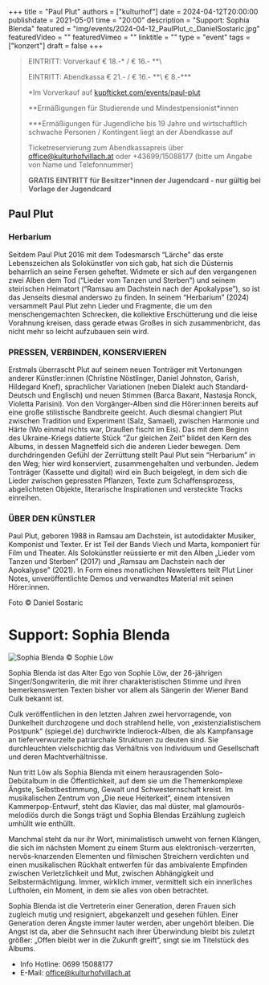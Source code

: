 +++
title = "Paul Plut"
authors = ["kulturhof"]
date = 2024-04-12T20:00:00
publishdate = 2021-05-01
time = "20:00"
description = "Support: Sophia Blenda"
featured = "img/events/2024-04-12_PaulPlut_c_DanielSostaric.jpg"
featuredVideo = ""
featuredVimeo = ""
linktitle = ""
type = "event"
tags = ["konzert"]
draft = false
+++

> EINTRITT: Vorverkauf € 18.-\* / € 16.- *\*\
> 
> EINTRITT: Abendkassa € 21.- / € 16.- *\*\ € 8.-\*\*\*
>
> \*Im Vorverkauf auf [kupfticket.com/events/paul-plut](https://kupfticket.com/events/paul-plut)
>
> \*\*Ermäßigungen für Studierende und Mindestpensionist\*innen
> 
> \*\*\*Ermäßigungen für Jugendliche bis 19 Jahre und wirtschaftlich schwache Personen / Kontingent liegt an der Abendkasse auf
>
> Ticketreservierung zum Abendkassapreis über office@kulturhofvillach.at oder +43699/15088177 (bitte um Angabe von Name und Telefonnummer) 
>
> **GRATIS EINTRITT für Besitzer\*innen der Jugendcard - nur gültig bei Vorlage der Jugendcard**



## Paul Plut
### Herbarium

Seitdem Paul Plut 2016 mit dem Todesmarsch “Lärche” das
erste Lebenszeichen als Solokünstler von sich gab, hat sich
die Düsternis beharrlich an seine Fersen geheftet. Widmete er
sich auf den vergangenen zwei Alben dem Tod (“Lieder vom
Tanzen und Sterben”) und seinem steirischen Heimatort
(“Ramsau am Dachstein nach der Apokalypse”), so ist das
Jenseits diesmal anderswo zu finden.
In seinem “Herbarium” (2024) versammelt Paul Plut zehn
Lieder und Fragmente, die um den menschengemachten
Schrecken, die kollektive Erschütterung und die leise
Vorahnung kreisen, dass gerade etwas Großes in sich
zusammenbricht, das nicht mehr so leicht aufzubauen sein
wird.

### PRESSEN, VERBINDEN, KONSERVIEREN
Erstmals überrascht Plut auf seinem neuen Tonträger mit
Vertonungen anderer Künstler:innen (Christine Nöstlinger,
Daniel Johnston, Garish, Hildegard Knef), sprachlicher
Variationen (neben Dialekt auch Standard-Deutsch und
Englisch) und neuen Stimmen (Barca Baxant, Nastasja Ronck,
Violetta Parisini). Von den Vorgänger-Alben sind die
Hörer:innen bereits auf eine große stilistische Bandbreite
geeicht. Auch diesmal changiert Plut zwischen Tradition und
Experiment (Salz, Samael), zwischen Harmonie und Härte (Wo
einmal nichts war, Draußen fischt im Eis). Das mit dem Beginn
des Ukraine-Kriegs datierte Stück “Zur gleichen Zeit” bildet
den Kern des Albums, in dessen Magnetfeld sich die anderen
Lieder bewegen.
Dem durchdringenden Gefühl der Zerrüttung stellt Paul Plut
sein “Herbarium” in den Weg; hier wird konserviert,
zusammengehalten und verbunden. Jedem Tonträger
(Kassette und digital) wird ein Buch beigelegt, in dem sich die
Lieder zwischen gepressten Pflanzen, Texte zum
Schaffensprozess, abgelichteten Objekte, literarische
Inspirationen und versteckte Tracks einreihen.

### ÜBER DEN KÜNSTLER
Paul Plut, geboren 1988 in Ramsau am Dachstein, ist
autodidakter Musiker, Komponist und Texter. Er ist Teil der
Bands Viech und Marta, komponiert für Film und Theater. Als
Solokünstler reüssierte er mit den Alben „Lieder vom Tanzen
und Sterben” (2017) und „Ramsau am Dachstein nach der
Apokalypse” (2021). In Form eines monatlichen Newsletters
teilt Plut Liner Notes, unveröffentlichte Demos und verwandtes
Material mit seinen Hörer:innen.

Foto © Daniel Sostaric

# Support: Sophia Blenda

![Sophia Blenda](/img/events/2024-04-12_SophiaBlenda_c_SophieLoew.jpg)
© Sophie Löw

Sophia Blenda ist das Alter Ego von Sophie Löw, der 26-jährigen Singer/Songwriterin, die mit ihrer charakteristischen Stimme und ihren bemerkenswerten Texten bisher vor allem als Sängerin der Wiener Band Culk bekannt ist. 

Culk veröffentlichen in den letzten Jahren zwei hervorragende, von Dunkelheit durchzogene und doch strahlend helle, von „existenzialistischem Postpunk“ (spiegel.de) durchwirkte Indierock-Alben, die als Kampfansage an tieferverwurzelte patriarchale Strukturen zu deuten sind. Sie durchleuchten vielschichtig das Verhältnis von Individuum und Gesellschaft und deren Machtverhältnisse.

Nun tritt Löw als Sophia Blenda mit einem herausragenden Solo-Debütalbum in die
Öffentlichkeit, auf dem sie um die Themenkomplexe Ängste, Selbstbestimmung, Gewalt
und Schwesternschaft kreist. Im musikalischen Zentrum von „Die neue Heiterkeit“, einem
intensiven Kammerpop-Entwurf, steht das Klavier, das mal düster, mal glamourös-
melodiös durch die Songs trägt und Sophia Blendas Erzählung zugleich umhüllt wie
enthüllt.

Manchmal steht da nur ihr Wort, minimalistisch umweht von fernen Klängen, die sich im
nächsten Moment zu einem Sturm aus elektronisch-verzerrten, nervös-knarzenden
Elementen und filmischen Streichern verdichten und einen musikalischen Rückhalt
entwerfen für das ambivalente Empfinden zwischen Verletzlichkeit und Mut, zwischen
Abhängigkeit und Selbstermächtigung. Immer, wirklich immer, vermittelt sich ein
innerliches Luftholen, ein Moment, in dem sie alles von oben betrachtet.

Sophia Blenda ist die Vertreterin einer Generation, deren Frauen sich zugleich mutig und resigniert, abgekanzelt und gesehen fühlen. Einer Generation deren Ängste immer lauter werden, aber ungehört bleiben. Die Angst ist da, aber die Sehnsucht nach ihrer Überwindung bleibt bis zuletzt größer: „Offen bleibt wer in die Zukunft greift“, singt sie im Titelstück des Albums.

- Info Hotline: 0699 15088177 
- E-Mail: office@kulturhofvillach.at
